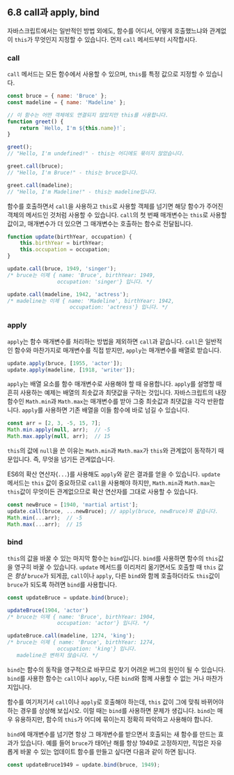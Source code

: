 ## 6.8 call과 apply, bind

자바스크립트에서는 일반적인 방법 외에도, 함수를 어디서, 어떻게 호출했느냐와 관계없이 `this`가 무엇인지 지정할 수 있습니다. 먼저 `call` 메서드부터 시작합시다.

### call

`call` 메서드는 모든 함수에서 사용할 수 있으며, `this`를 특정 값으로 지정할 수 있습니다.

```javascript
const bruce = { name: 'Bruce' };
const madeline = { name: 'Madeline' };

// 이 함수는 어떤 객체에도 연결되지 않았지만 this를 사용합니다.
function greet() {
    return `Hello, I'm ${this.name}!`;
}

greet();    
// "Hello, I'm undefined!" - this는 어디에도 묶이지 않았습니다.

greet.call(bruce);
// "Hello, I'm Bruce!" - this는 bruce입니다.

greet.call(madeline);
// "Hello, I'm Madeline!" - this는 madeline입니다.
```

함수를 호출하면서 `call`을 사용하고 `this`로 사용할 객체를 넘기면 해당 함수가 주어진 객체의 메서드인 것처럼 사용할 수 있습니다. `call`의 첫 번째 매개변수는 `this`로 사용할 값이고, 매개변수가 더 있으면 그 매개변수는 호출하는 함수로 전달됩니다.

```javascript
function update(birthYear, occupation) {
    this.birthYear = birthYear;
    this.occupation = occupation;
}

update.call(bruce, 1949, 'singer');
/* bruce는 이제 { name: 'Bruce', birthYear: 1949,
                occupation: 'singer'} 입니다. */

update.call(madeline, 1942, 'actress');
/* madeline는 이제 { name: 'Madeline', birthYear: 1942,
                    occupation: 'actress'} 입니다. */
```

### apply
`apply`는 함수 매개변수를 처리하는 방법을 제외하면 `call`과 같습니다. `call`은 일반적인 함수와 마찬가지로 매개변수를 직접 받지만, `apply`는 매개변수를 배열로 받습니다.

```javascript
update.apply(bruce, [1955, 'actor']);
update.apply(madeline, [1918, 'writer']);
```

`apply`는 배열 요소를 함수 매개변수로 사용해야 할 때 유용합니다. `apply`를 설명할 때 흔히 사용하는 예제는 배열의 최솟값과 최댓값을 구하는 것입니다. 자바스크립트의 내장 함수인 `Math.min`과 `Math.max`는 매개변수를 받아 그중 최솟값과 최댓값을 각각 반환합니다. `apply`를 사용하면 기존 배열을 이들 함수에 바로 넘길 수 있습니다.

```javascript
const arr = [2, 3, -5, 15, 7];
Math.min.apply(null, arr);  // -5
Math.max.apply(null, arr);  // 15
```

`this`의 값에 `null`을 쓴 이유는 `Math.min`과 `Math.max`가 `this`와 관계없이 동작하기 때문입니다. 즉, 무엇을 넘기든 관계없습니다.

ES6의 확산 연산자(`...`)를 사용해도 `apply`와 같은 결과를 얻을 수 있습니다. `update` 메서드는 `this` 값이 중요하므로 `call`을 사용해야 하지만, `Math.min`과 `Math.max`는 `this`값이 무엇이든 관계없으므로 확산 연산자를 그대로 사용할 수 있습니다.

```javascript
const newBruce = [1940, 'martial artist'];
update.call(bruce, ...newBruce); // apply(bruce, newBruce)와 같습니다.
Math.min(...arr);  // -5
Math.max(...arr);  // 15
```

### bind
`this`의 값을 바꿀 수 있는 마지막 함수는 `bind`입니다. `bind`를 사용하면 함수의 `this`값을 영구히 바꿀 수 있습니다. `update` 메서드를 이리저리 옮기면서도 호출할 때 `this` 값은 _항상_ `bruce`가 되게끔, `call`이나 `apply`, 다른 `bind`와 함께 호출하더라도 `this`값이 `bruce`가 되도록 하려면 `bind`를 사용합니다.

```javascript
const updateBruce = update.bind(bruce);

updateBruce(1904, 'actor')
/* bruce는 이제 { name: 'Bruce', birthYear: 1904,
                occupation: 'actor'} 입니다. */

updateBruce.call(madeline, 1274, 'king');
/* bruce는 이제 { name: 'Bruce', birthYear: 1274,
                occupation: 'king'} 입니다. 
   madeline은 변하지 않습니다. */
```

`bind`는 함수의 동작을 영구적으로 바꾸므로 찾기 어려운 버그의 원인이 될 수 있습니다. `bind`를 사용한 함수는 `call`이나 `apply`, 다른 `bind`와 함께 사용할 수 없는 거나 마찬가지입니다. 

함수를 여기저기서 `call`이나 `apply`로 호출해야 하는데, `this` 값이 그에 맞춰 바뀌어야 하는 경우를 상상해 보십시오. 이럴 때는 `bind`를 사용하면 문제가 생깁니다. `bind`는 매우 유용하지만, 함수의 `this`가 어디에 묶이는지 정확히 파악하고 사용해야 합니다.

`bind`에 매개변수를 넘기면 항상 그 매개변수를 받으면서 호출되는 새 함수를 만드는 효과가 있습니다. 예를 들어 `bruce`가 태어난 해를 항상 1949로 고정하지만, 직업은 자유롭게 바꿀 수 있는 업데이트 함수를 만들고 싶다면 다음과 같이 하면 됩니다.

```javascript
const updateBruce1949 = update.bind(bruce, 1949);
```